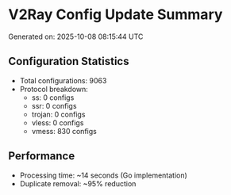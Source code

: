 # V2Ray Config Update Summary
Generated on: 2025-10-08 08:15:44 UTC

## Configuration Statistics
- Total configurations: 9063
- Protocol breakdown:
  - ss: 0 configs
  - ssr: 0 configs
  - trojan: 0 configs
  - vless: 0 configs
  - vmess: 830 configs

## Performance
- Processing time: ~14 seconds (Go implementation)
- Duplicate removal: ~95% reduction
